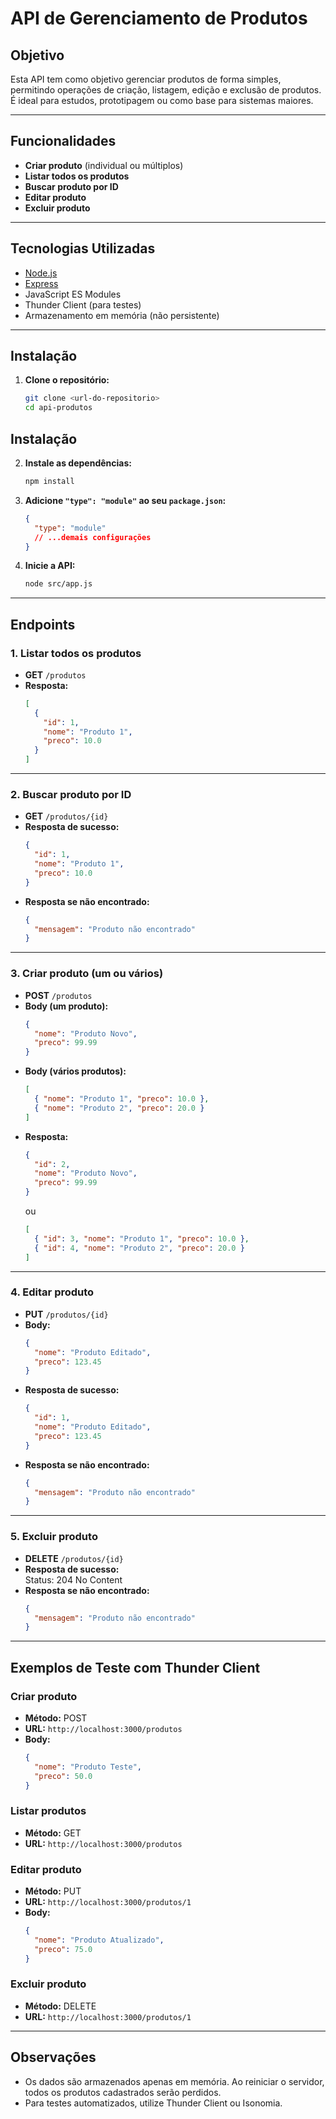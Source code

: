# API de Gerenciamento de Produtos

## Objetivo

Esta API tem como objetivo gerenciar produtos de forma simples, permitindo operações de criação, listagem, edição e exclusão de produtos. É ideal para estudos, prototipagem ou como base para sistemas maiores.

---

## Funcionalidades

- **Criar produto** (individual ou múltiplos)
- **Listar todos os produtos**
- **Buscar produto por ID**
- **Editar produto**
- **Excluir produto**

---

## Tecnologias Utilizadas

- [Node.js](https://nodejs.org/)
- [Express](https://expressjs.com/)
- JavaScript ES Modules
- Thunder Client (para testes)
- Armazenamento em memória (não persistente)

---

## Instalação

1. **Clone o repositório:**
   ```bash
   git clone <url-do-repositorio>
   cd api-produtos

## Instalação

2. **Instale as dependências:**
   ```bash
   npm install
   ```

3. **Adicione `"type": "module"` ao seu `package.json`:**
   ```json
   {
     "type": "module"
     // ...demais configurações
   }
   ```

4. **Inicie a API:**
   ```bash
   node src/app.js
   ```

---

## Endpoints

### 1. Listar todos os produtos

- **GET** `/produtos`
- **Resposta:**
  ```json
  [
    {
      "id": 1,
      "nome": "Produto 1",
      "preco": 10.0
    }
  ]
  ```

---

### 2. Buscar produto por ID

- **GET** `/produtos/{id}`
- **Resposta de sucesso:**
  ```json
  {
    "id": 1,
    "nome": "Produto 1",
    "preco": 10.0
  }
  ```
- **Resposta se não encontrado:**
  ```json
  {
    "mensagem": "Produto não encontrado"
  }
  ```

---

### 3. Criar produto (um ou vários)

- **POST** `/produtos`
- **Body (um produto):**
  ```json
  {
    "nome": "Produto Novo",
    "preco": 99.99
  }
  ```
- **Body (vários produtos):**
  ```json
  [
    { "nome": "Produto 1", "preco": 10.0 },
    { "nome": "Produto 2", "preco": 20.0 }
  ]
  ```
- **Resposta:**
  ```json
  {
    "id": 2,
    "nome": "Produto Novo",
    "preco": 99.99
  }
  ```
  ou
  ```json
  [
    { "id": 3, "nome": "Produto 1", "preco": 10.0 },
    { "id": 4, "nome": "Produto 2", "preco": 20.0 }
  ]
  ```

---

### 4. Editar produto

- **PUT** `/produtos/{id}`
- **Body:**
  ```json
  {
    "nome": "Produto Editado",
    "preco": 123.45
  }
  ```
- **Resposta de sucesso:**
  ```json
  {
    "id": 1,
    "nome": "Produto Editado",
    "preco": 123.45
  }
  ```
- **Resposta se não encontrado:**
  ```json
  {
    "mensagem": "Produto não encontrado"
  }
  ```

---

### 5. Excluir produto

- **DELETE** `/produtos/{id}`
- **Resposta de sucesso:**  
  Status: 204 No Content
- **Resposta se não encontrado:**
  ```json
  {
    "mensagem": "Produto não encontrado"
  }
  ```

---

## Exemplos de Teste com Thunder Client

### Criar produto

- **Método:** POST
- **URL:** `http://localhost:3000/produtos`
- **Body:**
  ```json
  {
    "nome": "Produto Teste",
    "preco": 50.0
  }
  ```

### Listar produtos

- **Método:** GET
- **URL:** `http://localhost:3000/produtos`

### Editar produto

- **Método:** PUT
- **URL:** `http://localhost:3000/produtos/1`
- **Body:**
  ```json
  {
    "nome": "Produto Atualizado",
    "preco": 75.0
  }
  ```

### Excluir produto

- **Método:** DELETE
- **URL:** `http://localhost:3000/produtos/1`

---

## Observações

- Os dados são armazenados apenas em memória. Ao reiniciar o servidor, todos os produtos cadastrados serão perdidos.
- Para testes automatizados, utilize Thunder Client ou Isonomia.